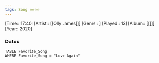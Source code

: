 ```yaml
---
tags: Song ⭐⭐⭐⭐ 
---
```

[Time:: 17:40]
[Artist:: [[Olly James]]]
[Genre:: ]
[Played:: 13]
[Album:: [[]]]
[Year:: 2020]
### Dates
````dataview
TABLE Favorite_Song
WHERE Favorite_Song = "Love Again"
````